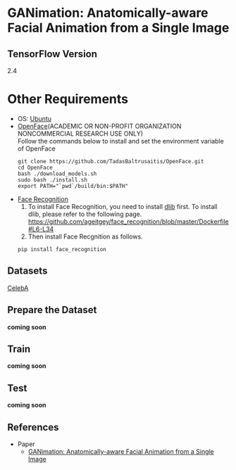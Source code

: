 # GANimation: Anatomically-aware Facial Animation from a Single Image

## TensorFlow Version
2.4

# Other Requirements
- OS: [Ubuntu](https://ubuntu.com/)
- [OpenFace](https://github.com/TadasBaltrusaitis/OpenFace/wiki/Action-Units)(ACADEMIC OR NON-PROFIT ORGANIZATION NONCOMMERCIAL RESEARCH USE ONLY)<br>
  Follow the commands below to install and set the environment variable of OpenFace
  ```
  git clone https://github.com/TadasBaltrusaitis/OpenFace.git
  cd OpenFace
  bash ./download_models.sh
  sudo bash ./install.sh
  export PATH="`pwd`/build/bin:$PATH"
  ```
- [Face Recognition](https://github.com/ageitgey/face_recognition)
  1. To install Face Recognition, you need to install [dlib](https://github.com/davisking/dlib) first. To install dlib, please refer to the following page.<br>
  https://github.com/ageitgey/face_recognition/blob/master/Dockerfile#L6-L34
  2. Then install Face Recgnition as follows.
  ```
  pip install face_recognition
  ```



## Datasets
[CelebA](https://www.tensorflow.org/datasets/catalog/celeb_a)

## Prepare the Dataset
**coming soon**

## Train
**coming soon**

## Test
**coming soon**

## References
- Paper
  - [GANimation: Anatomically-aware Facial Animation from a Single Image](https://arxiv.org/abs/1807.09251)<br>
